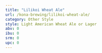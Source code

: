 ```yaml
---
title: "Lilikoi Wheat Ale"
url: /kona-brewing/lilikoi-wheat-ale/
category: Other Style
style: Light American Wheat Ale or Lager
abv: 0
ibu: 0
srm: 0
upc: 0
---
```


